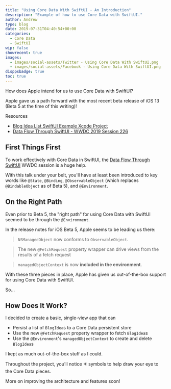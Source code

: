 ```yaml
---
title: "Using Core Data With SwiftUI - An Introduction"
description: "Example of how to use Core Data with SwiftUI."
author: Andrew
type: blog
date: 2019-07-31T04:40:54+00:00
categories:
  - Core Data
  - SwiftUI
wip: false
showrecent: true
images:
  - images/social-assets/Twitter - Using Core Data With SwiftUI.png
  - images/social-assets/Facebook - Using Core Data With SwiftUI.png
disppsbadge: true
toc: true
---
```


How does Apple intend for us to use Core Data with SwiftUI?

Apple gave us a path forward with the most recent beta release of iOS 13 (Beta 5 at the time of this writing)!

<a name="resources" class="jump-target"></a>
<div class="resources">
<div class="resources-header">
Resources
</div>
<ul class="resources-content">
<li>
<i class="fas fa-file-code"></i> <a href="https://github.com/andrewcbancroft/BlogIdeaList-SwiftUI"> Blog Idea List SwiftUI Example Xcode Project</a>
</li>
<li>
<i class="fas fa-link"></i> <a href="https://developer.apple.com/videos/play/wwdc2019/226/" rel="nofollow">Data Flow Through SwiftUI - WWDC 2019 Session 226</a>
</li>
</ul>
</div>

## First Things First
To work effectively with Core Data in SwiftUI, the [Data Flow Through SwiftUI](https://developer.apple.com/videos/play/wwdc2019/226/) WWDC session is a huge help.

With this talk under your belt, you'll have at least been introduced to key words like `@State`, `@Binding`, `@ObservableObject` (which replaces `@BindableObject` as of Beta 5), and `@Environment`.

## On the Right Path
Even prior to Beta 5, the "right path" for using Core Data with SwiftUI seemed to be through the `@Environment`.

In the release notes for iOS Beta 5, Apple seems to be leading us there:

> `NSManagedObject` now conforms to `ObservableObject`. 

> The new `@FetchRequest` property wrapper can drive views from the results of a fetch request

> `managedObjectContext` is now **included in the environment**.

With these three pieces in place, Apple has given us out-of-the-box support for using Core Data with SwiftUI.

So...

## How Does It Work?

I decided to create a basic, single-view app that can

* Persist a list of `BlogIdea`s to a Core Data persistent store
* Use the new `@FetchRequest` property wrapper to fetch `BlogIdea`s
* Use the `@Environment`'s `managedObjectContext` to create and delete `BlogIdea`s

I kept as much out-of-the-box stuff as I could.

Throughout the project, you'll notice ✴️ symbols to help draw your eye to the Core Data pieces.

More on improving the architecture and features soon!